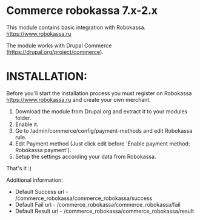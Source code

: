 # Commerce robokassa 7.x-2.x

This module contains basic integration with Robokassa.
https://www.robokassa.ru

The module works with Drupal Commerce (https://drupal.org/project/commerce).

# INSTALLATION:
Before you'll start the installation process you must register on Robokassa
https://www.robokassa.ru and create your own merchant.

1. Download the module from Drupal.org and extract it to your modules folder.
2. Enable it.
3. Go to /admin/commerce/config/payment-methods and edit Robokassa rule.
4. Edit Payment method
(Just click edit before 'Enable payment method: Robokassa payment').
5. Setup the settings according your data from Robokassa.

That's it :)

Additional information:
- Default Success url - /commerce_robokassa/commerce_robokassa/success
- Default Fail url - /commerce_robokassa/commerce_robokassa/fail
- Default Result url - /commerce_robokassa/commerce_robokassa/result
